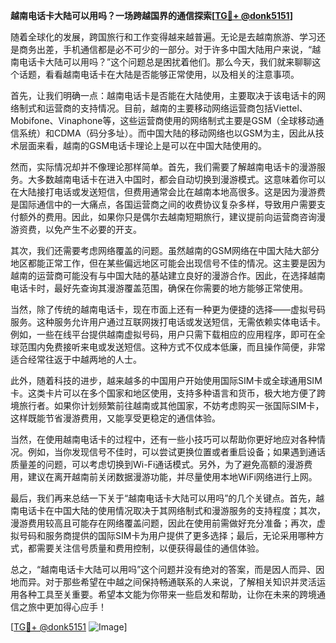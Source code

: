 **越南电话卡大陆可以用吗？一场跨越国界的通信探索[[TG💪+ @donk5151](https://t.me/s/donk5151)]**

随着全球化的发展，跨国旅行和工作变得越来越普遍。无论是去越南旅游、学习还是商务出差，手机通信都是必不可少的一部分。对于许多中国大陆用户来说，“越南电话卡大陆可以用吗？”这个问题总是困扰着他们。那么今天，我们就来聊聊这个话题，看看越南电话卡在大陆是否能够正常使用，以及相关的注意事项。

首先，让我们明确一点：越南电话卡是否能在大陆使用，主要取决于该电话卡的网络制式和运营商的支持情况。目前，越南的主要移动网络运营商包括Viettel、Mobifone、Vinaphone等，这些运营商使用的网络制式主要是GSM（全球移动通信系统）和CDMA（码分多址）。而中国大陆的移动网络也以GSM为主，因此从技术层面来看，越南的GSM电话卡理论上是可以在中国大陆使用的。

然而，实际情况却并不像理论那样简单。首先，我们需要了解越南电话卡的漫游服务。大多数越南电话卡在进入中国时，都会自动切换到漫游模式。这意味着你可以在大陆接打电话或发送短信，但费用通常会比在越南本地高很多。这是因为漫游费是国际通信中的一大痛点，各国运营商之间的收费协议复杂多样，导致用户需要支付额外的费用。因此，如果你只是偶尔去越南短期旅行，建议提前向运营商咨询漫游资费，以免产生不必要的开支。

其次，我们还需要考虑网络覆盖的问题。虽然越南的GSM网络在中国大陆大部分地区都能正常工作，但在某些偏远地区可能会出现信号不佳的情况。这主要是因为越南的运营商可能没有与中国大陆的基站建立良好的漫游合作。因此，在选择越南电话卡时，最好先查询其漫游覆盖范围，确保在你需要的地方能够正常使用。

当然，除了传统的越南电话卡，现在市面上还有一种更为便捷的选择——虚拟号码服务。这种服务允许用户通过互联网拨打电话或发送短信，无需依赖实体电话卡。例如，一些在线平台提供越南虚拟号码，用户只需下载相应的应用程序，即可在全球范围内免费接听来电或发送短信。这种方式不仅成本低廉，而且操作简便，非常适合经常往返于中越两地的人士。

此外，随着科技的进步，越来越多的中国用户开始使用国际SIM卡或全球通用SIM卡。这类卡片可以在多个国家和地区使用，支持多种语言和货币，极大地方便了跨境旅行者。如果你计划频繁前往越南或其他国家，不妨考虑购买一张国际SIM卡，这样既能节省漫游费用，又能享受更稳定的通信体验。

当然，在使用越南电话卡的过程中，还有一些小技巧可以帮助你更好地应对各种情况。例如，当你发现信号不佳时，可以尝试更换位置或者重启设备；如果遇到通话质量差的问题，可以考虑切换到Wi-Fi通话模式。另外，为了避免高额的漫游费用，建议在离开越南前关闭数据漫游功能，并尽量使用本地WiFi网络进行上网。

最后，我们再来总结一下关于“越南电话卡大陆可以用吗”的几个关键点。首先，越南电话卡在中国大陆的使用情况取决于其网络制式和漫游服务的支持程度；其次，漫游费用较高且可能存在网络覆盖问题，因此在使用前需做好充分准备；再次，虚拟号码和服务商提供的国际SIM卡为用户提供了更多选择；最后，无论采用哪种方式，都需要关注信号质量和费用控制，以便获得最佳的通信体验。

总之，“越南电话卡大陆可以用吗”这个问题并没有绝对的答案，而是因人而异、因地而异。对于那些希望在中越之间保持畅通联系的人来说，了解相关知识并灵活运用各种工具至关重要。希望本文能为你带来一些启发和帮助，让你在未来的跨境通信之旅中更加得心应手！

[[TG💪+ @donk5151](https://t.me/s/donk5151) ![Image](https://i.postimg.cc/rwNCRYN7/Snipaste-2025-04-30-17-27-05.png)]